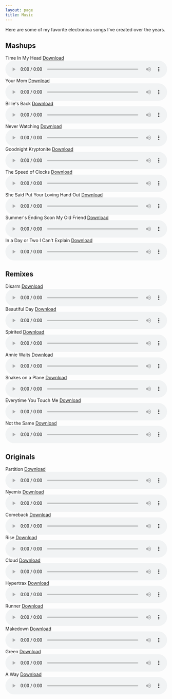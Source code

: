 ```yaml
---
layout: page
title: Music
---
```


Here are some of my favorite electronica songs I've created over the years.

<script data-name="BMC-Widget" src="https://cdnjs.buymeacoffee.com/1.0.0/widget.prod.min.js" data-id="jacebrowning" data-description="Support my music!" data-message="Thank you for checking out my music. Buy me a coffee to support this work!" data-color="#85A9CA"  data-position="Right" data-x_margin="18" data-y_margin="18"></script>

## Mashups

<div class="audio-player">
  <div class="title-download-container">
    <span>Time In My Head</span>
    <a href="/downloads/mashups/04%20Time%20In%20My%20Head.mp3" class="download-link" download="Jace Browning - Time In My Head.mp3">Download</a>
  </div>
  <audio controls style="width:100%;">
    <source src="/downloads/mashups/04%20Time%20In%20My%20Head.mp3" type="audio/mpeg">
  </audio>
</div>

<div class="audio-player">
  <div class="title-download-container">
    <span>Your Mom</span>
    <a href="/downloads/mashups/02%20Your%20Mom.mp3" class="download-link" download="Jace Browning - Your Mom.mp3">Download</a>
  </div>
  <audio controls style="width:100%;">
    <source src="/downloads/mashups/02%20Your%20Mom.mp3" type="audio/mpeg">
  </audio>
</div>

<div class="audio-player">
  <div class="title-download-container">
    <span>Billie's Back</span>
    <a href="/downloads/mashups/08%20Billie's%20Back.mp3" class="download-link" download="Jace Browning - Billie's Back.mp3">Download</a>
  </div>
  <audio controls style="width:100%;">
    <source src="/downloads/mashups/08%20Billie's%20Back.mp3" type="audio/mpeg">
  </audio>
</div>

<div class="audio-player">
  <div class="title-download-container">
    <span>Never Watching</span>
    <a href="/downloads/mashups/03%20Never%20Watching.mp3" class="download-link" download="Jace Browning - Never Watching.mp3">Download</a>
  </div>
  <audio controls style="width:100%;">
    <source src="/downloads/mashups/03%20Never%20Watching.mp3" type="audio/mpeg">
  </audio>
</div>

<div class="audio-player">
  <div class="title-download-container">
    <span>Goodnight Kryptonite</span>
    <a href="/downloads/mashups/09%20Goodnight%20Kryptonite.mp3" class="download-link" download="Jace Browning - Goodnight Kryptonite.mp3">Download</a>
  </div>
  <audio controls style="width:100%;">
    <source src="/downloads/mashups/09%20Goodnight%20Kryptonite.mp3" type="audio/mpeg">
  </audio>
</div>

<div class="audio-player">
  <div class="title-download-container">
    <span>The Speed of Clocks</span>
    <a href="/downloads/mashups/01%20The%20Speed%20of%20Clocks.mp3" class="download-link" download="Jace Browning - The Speed of Clocks.mp3">Download</a>
  </div>
  <audio controls style="width:100%;">
    <source src="/downloads/mashups/01%20The%20Speed%20of%20Clocks.mp3" type="audio/mpeg">
  </audio>
</div>

<div class="audio-player">
  <div class="title-download-container">
    <span>She Said Put Your Loving Hand Out</span>
    <a href="/downloads/mashups/07%20She%20Said%20Put%20Your%20Loving%20Hand%20Out.mp3" class="download-link" download="Jace Browning - She Said Put Your Loving Hand Out.mp3">Download</a>
  </div>
  <audio controls style="width:100%;">
    <source src="/downloads/mashups/07%20She%20Said%20Put%20Your%20Loving%20Hand%20Out.mp3" type="audio/mpeg">
  </audio>
</div>

<div class="audio-player">
  <div class="title-download-container">
    <span>Summer's Ending Soon My Old Friend</span>
    <a href="/downloads/mashups/05%20Summer's%20Ending%20Soon%20My%20Old%20Friend.mp3" class="download-link" download="Jace Browning - Summer's Ending Soon My Old Friend.mp3">Download</a>
  </div>
  <audio controls style="width:100%;">
    <source src="/downloads/mashups/05%20Summer's%20Ending%20Soon%20My%20Old%20Friend.mp3" type="audio/mpeg">
  </audio>
</div>

<div class="audio-player">
  <div class="title-download-container">
    <span>In a Day or Two I Can't Explain</span>
    <a href="/downloads/mashups/06%20In%20a%20Day%20or%20Two%20I%20Can't%20Explain.mp3" class="download-link" download="Jace Browning - In a Day or Two I Can't Explain.mp3">Download</a>
  </div>
  <audio controls style="width:100%;">
    <source src="/downloads/mashups/06%20In%20a%20Day%20or%20Two%20I%20Can't%20Explain.mp3" type="audio/mpeg">
  </audio>
</div>


## Remixes

<div class="audio-player">
  <div class="title-download-container">
    <span>Disarm</span>
    <a href="/downloads/remixes/07%20Disarm%20%5BRemix%5D.mp3" class="download-link" download="Jace Browning - Disarm [Remix].mp3">Download</a>
  </div>
  <audio controls style="width:100%;">
    <source src="/downloads/remixes/07%20Disarm%20%5BRemix%5D.mp3" type="audio/mpeg">
  </audio>
</div>

<div class="audio-player">
  <div class="title-download-container">
    <span>Beautiful Day</span>
    <a href="/downloads/remixes/03%20Beautiful%20Day%20%5BRemix%5D.mp3" class="download-link" download="Jace Browning - Beautiful Day [Remix].mp3">Download</a>
  </div>
  <audio controls style="width:100%;">
    <source src="/downloads/remixes/03%20Beautiful%20Day%20%5BRemix%5D.mp3" type="audio/mpeg">
  </audio>
</div>

<div class="audio-player">
  <div class="title-download-container">
    <span>Spirited</span>
    <a href="/downloads/remixes/04%20Spirited.mp3" class="download-link" download="Jace Browning - Spirited.mp3">Download</a>
  </div>
  <audio controls style="width:100%;">
    <source src="/downloads/remixes/04%20Spirited.mp3" type="audio/mpeg">
  </audio>
</div>

<div class="audio-player">
  <div class="title-download-container">
    <span>Annie Waits</span>
    <a href="/downloads/remixes/01%20Annie%20Waits%20%5BRemix%5D.mp3" class="download-link" download="Jace Browning - Annie Waits [Remix].mp3">Download</a>
  </div>
  <audio controls style="width:100%;">
    <source src="/downloads/remixes/01%20Annie%20Waits%20%5BRemix%5D.mp3" type="audio/mpeg">
  </audio>
</div>

<div class="audio-player">
  <div class="title-download-container">
    <span>Snakes on a Plane</span>
    <a href="/downloads/remixes/06%20Snakes%20on%20a%20Plane%20%5BRemix%5D.mp3" class="download-link" download="Jace Browning - Snakes on a Plane [Remix].mp3">Download</a>
  </div>
  <audio controls style="width:100%;">
    <source src="/downloads/remixes/06%20Snakes%20on%20a%20Plane%20%5BRemix%5D.mp3" type="audio/mpeg">
  </audio>
</div>

<div class="audio-player">
  <div class="title-download-container">
    <span>Everytime You Touch Me</span>
    <a href="/downloads/remixes/05%20Everytime%20You%20Touch%20Me%20%5BRemix%5D.mp3" class="download-link" download="Jace Browning - Everytime You Touch Me [Remix].mp3">Download</a>
  </div>
  <audio controls style="width:100%;">
    <source src="/downloads/remixes/05%20Everytime%20You%20Touch%20Me%20%5BRemix%5D.mp3" type="audio/mpeg">
  </audio>
</div>

<div class="audio-player">
  <div class="title-download-container">
    <span>Not the Same</span>
    <a href="/downloads/remixes/02%20Not%20the%20Same%20%5BRemix%5D.mp3" class="download-link" download="Jace Browning - Not the Same [Remix].mp3">Download</a>
  </div>
  <audio controls style="width:100%;">
    <source src="/downloads/remixes/02%20Not%20the%20Same%20%5BRemix%5D.mp3" type="audio/mpeg">
  </audio>
</div>


## Originals

<div class="audio-player">
  <div class="title-download-container">
    <span>Partition</span>
    <a href="/downloads/originals/11%20Partition.mp3" class="download-link" download="Jace Browning - Partition.mp3">Download</a>
  </div>
  <audio controls style="width:100%;">
    <source src="/downloads/originals/11%20Partition.mp3" type="audio/mpeg">
  </audio>
</div>

<div class="audio-player">
  <div class="title-download-container">
    <span>Nyemix</span>
    <a href="/downloads/originals/12%20Nyemix.mp3" class="download-link" download="Jace Browning - Nyemix.mp3">Download</a>
  </div>
  <audio controls style="width:100%;">
    <source src="/downloads/originals/12%20Nyemix.mp3" type="audio/mpeg">
  </audio>
</div>

<div class="audio-player">
  <div class="title-download-container">
    <span>Comeback</span>
    <a href="/downloads/originals/07%20Comeback.mp3" class="download-link" download="Jace Browning - Comeback.mp3">Download</a>
  </div>
  <audio controls style="width:100%;">
    <source src="/downloads/originals/07%20Comeback.mp3" type="audio/mpeg">
  </audio>
</div>

<div class="audio-player">
  <div class="title-download-container">
    <span>Rise</span>
    <a href="/downloads/originals/05%20Rise.mp3" class="download-link" download="Jace Browning - Rise.mp3">Download</a>
  </div>
  <audio controls style="width:100%;">
    <source src="/downloads/originals/05%20Rise.mp3" type="audio/mpeg">
  </audio>
</div>

<div class="audio-player">
  <div class="title-download-container">
    <span>Cloud</span>
    <a href="/downloads/originals/09%20Cloud.mp3" class="download-link" download="Jace Browning - Cloud.mp3">Download</a>
  </div>
  <audio controls style="width:100%;">
    <source src="/downloads/originals/09%20Cloud.mp3" type="audio/mpeg">
  </audio>
</div>

<div class="audio-player">
  <div class="title-download-container">
    <span>Hypertrax</span>
    <a href="/downloads/originals/01%20Hypertrax.mp3" class="download-link" download="Jace Browning - Hypertrax.mp3">Download</a>
  </div>
  <audio controls style="width:100%;">
    <source src="/downloads/originals/01%20Hypertrax.mp3" type="audio/mpeg">
  </audio>
</div>

<div class="audio-player">
  <div class="title-download-container">
    <span>Runner</span>
    <a href="/downloads/originals/10%20Runner.mp3" class="download-link" download="Jace Browning - Runner.mp3">Download</a>
  </div>
  <audio controls style="width:100%;">
    <source src="/downloads/originals/10%20Runner.mp3" type="audio/mpeg">
  </audio>
</div>

<div class="audio-player">
  <div class="title-download-container">
    <span>Makedown</span>
    <a href="/downloads/originals/13%20Makedown.mp3" class="download-link" download="Jace Browning - Makedown.mp3">Download</a>
  </div>
  <audio controls style="width:100%;">
    <source src="/downloads/originals/13%20Makedown.mp3" type="audio/mpeg">
  </audio>
</div>

<div class="audio-player">
  <div class="title-download-container">
    <span>Green</span>
    <a href="/downloads/originals/14%20Green.mp3" class="download-link" download="Jace Browning - Green.mp3">Download</a>
  </div>
  <audio controls style="width:100%;">
    <source src="/downloads/originals/14%20Green.mp3" type="audio/mpeg">
  </audio>
</div>

<div class="audio-player">
  <div class="title-download-container">
    <span>A Way</span>
    <a href="/downloads/originals/15%20A%20Way.mp3" class="download-link" download="Jace Browning - A Way.mp3">Download</a>
  </div>
  <audio controls style="width:100%;">
    <source src="/downloads/originals/15%20A%20Way.mp3" type="audio/mpeg">
  </audio>
</div>

